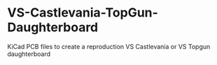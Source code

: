 # VS-Castlevania-TopGun-Daughterboard
KiCad PCB files to create a reproduction VS Castlevania or VS Topgun daughterboard
